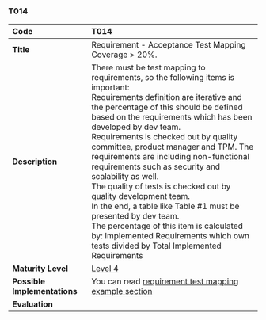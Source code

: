 ### T014

| **Code**           | **T014** |
| :--               | :--      |
| **Title**          | Requirement - Acceptance Test Mapping Coverage > 20%. |
| **Description**    | There must be test mapping to requirements, so the following items is important:<br>Requirements definition are iterative and the percentage of this should be defined based on the requirements which has been developed by dev team.<br>Requirements is checked out by quality committee, product manager and TPM. The requirements are including non-functional requirements such as security and scalability as well.<br>The quality of tests is checked out by quality development team.<br>In the end, a table like Table #1 must be presented by dev team.<br>The percentage of this item is calculated by: Implemented Requirements which own tests divided by Total Implemented Requirements |
| **Maturity Level** | [Level 4](/levels#level-4) |
| **Possible Implementations** | You can read [requirement test mapping example section](../../docs/requirement-test-mapping)  |
| **Evaluation**     | |
